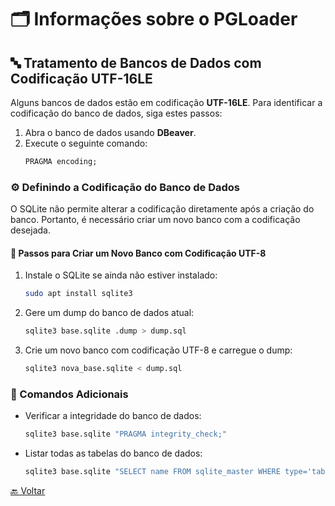 # 🗂️ Informações sobre o PGLoader

## 🔤 Tratamento de Bancos de Dados com Codificação UTF-16LE

Alguns bancos de dados estão em codificação **UTF-16LE**. Para identificar a codificação do banco de dados, siga estes passos:

1. Abra o banco de dados usando **DBeaver**.
2. Execute o seguinte comando:
   ```sql
   PRAGMA encoding;
   ```

### ⚙️ Definindo a Codificação do Banco de Dados

O SQLite não permite alterar a codificação diretamente após a criação do banco. Portanto, é necessário criar um novo banco com a codificação desejada.

#### 🔨 Passos para Criar um Novo Banco com Codificação UTF-8

1. Instale o SQLite se ainda não estiver instalado:
   ```bash
   sudo apt install sqlite3
   ```
2. Gere um dump do banco de dados atual:
   ```bash
   sqlite3 base.sqlite .dump > dump.sql
   ```
3. Crie um novo banco com codificação UTF-8 e carregue o dump:
   ```bash
   sqlite3 nova_base.sqlite < dump.sql
   ```

### 🧰 Comandos Adicionais

- Verificar a integridade do banco de dados:
  ```bash
  sqlite3 base.sqlite "PRAGMA integrity_check;"
  ```
- Listar todas as tabelas do banco de dados:
  ```bash
  sqlite3 base.sqlite "SELECT name FROM sqlite_master WHERE type='table';"
  ```

[🔙 Voltar](../README.md)
